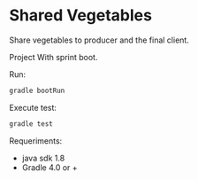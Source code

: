 # Shared Vegetables

Share vegetables to producer and the final client.

Project With sprint boot.

Run:

```sh
gradle bootRun
```

Execute test:

```sh
gradle test
```


Requeriments:

* java sdk 1.8
* Gradle 4.0 or +